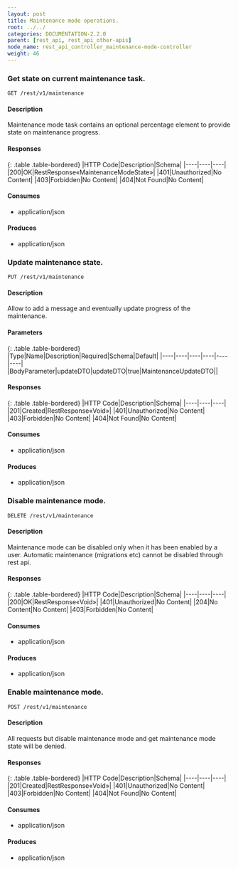 ```yaml
---
layout: post
title: Maintenance mode operations.
root: ../../
categories: DOCUMENTATION-2.2.0
parent: [rest_api, rest_api_other-apis]
node_name: rest_api_controller_maintenance-mode-controller
weight: 46
---
```


### Get state on current maintenance task.
```
GET /rest/v1/maintenance
```

#### Description

Maintenance mode task contains an optional percentage element to provide state on maintenance progress.

#### Responses

{: .table .table-bordered}
|HTTP Code|Description|Schema|
|----|----|----|
|200|OK|RestResponse«MaintenanceModeState»|
|401|Unauthorized|No Content|
|403|Forbidden|No Content|
|404|Not Found|No Content|


#### Consumes

* application/json

#### Produces

* application/json

### Update maintenance state.
```
PUT /rest/v1/maintenance
```

#### Description

Allow to add a message and eventually update progress of the maintenance.

#### Parameters

{: .table .table-bordered}
|Type|Name|Description|Required|Schema|Default|
|----|----|----|----|----|----|
|BodyParameter|updateDTO|updateDTO|true|MaintenanceUpdateDTO||


#### Responses

{: .table .table-bordered}
|HTTP Code|Description|Schema|
|----|----|----|
|201|Created|RestResponse«Void»|
|401|Unauthorized|No Content|
|403|Forbidden|No Content|
|404|Not Found|No Content|


#### Consumes

* application/json

#### Produces

* application/json

### Disable maintenance mode.
```
DELETE /rest/v1/maintenance
```

#### Description

Maintenance mode can be disabled only when it has been enabled by a user. Automatic maintenance (migrations etc) cannot be disabled through rest api.

#### Responses

{: .table .table-bordered}
|HTTP Code|Description|Schema|
|----|----|----|
|200|OK|RestResponse«Void»|
|401|Unauthorized|No Content|
|204|No Content|No Content|
|403|Forbidden|No Content|


#### Consumes

* application/json

#### Produces

* application/json

### Enable maintenance mode.
```
POST /rest/v1/maintenance
```

#### Description

All requests but disable maintenance mode and get maintenance mode state will be denied.

#### Responses

{: .table .table-bordered}
|HTTP Code|Description|Schema|
|----|----|----|
|201|Created|RestResponse«Void»|
|401|Unauthorized|No Content|
|403|Forbidden|No Content|
|404|Not Found|No Content|


#### Consumes

* application/json

#### Produces

* application/json

